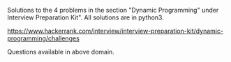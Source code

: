 Solutions to the 4 problems in the section "Dynamic Programming" under Interview Preparation Kit". All solutions are in python3.

https://www.hackerrank.com/interview/interview-preparation-kit/dynamic-programming/challenges

Questions available in above domain.
